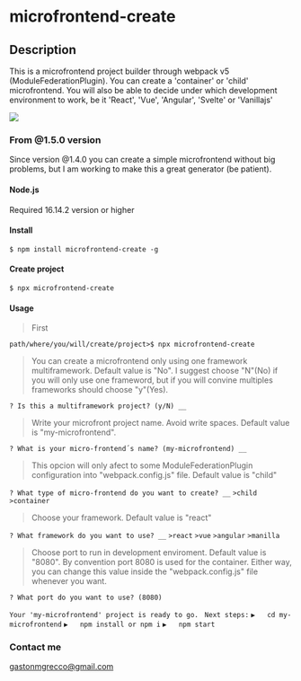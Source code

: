 # microfrontend-create

## Description
This is a microfrontend project builder through webpack v5 (ModuleFederationPlugin). You can create a 'container' or 'child' microfrontend. You will also be able to decide under which development environment to work, be it 'React', 'Vue', 'Angular', 'Svelte' or 'Vanillajs'

![](https://avatars.githubusercontent.com/u/61727377?s=280&v=4)
### From @1.5.0 version 

Since version @1.4.0 you can create a simple microfrontend without big problems, but I am working to make this a great generator (be patient).

#### Node.js
Required 16.14.2 version or higher

#### Install

`$ npm install microfrontend-create -g`

#### Create project
`$ npx microfrontend-create`

#### Usage
>First

`path/where/you/will/create/project>$ npx microfrontend-create`

> You can create a microfrontend only using one framework multiframework. Default value is "No". I suggest choose "N"(No) if you will only use one frameword, but if you will convine multiples frameworks should choose "y"(Yes).

`? Is this a multiframework project? (y/N) __`

> Write your microfront project name. Avoid write spaces. Default value is "my-microfrontend".

`? What is your micro-frontend´s name? (my-microfrontend) __`

> This opcion will only afect to some ModuleFederationPlugin configuration into "webpack.config.js" file. Default value is "child"

`? What type of micro-frontend do you want to create? __`
`>child`
`>container`

>Choose your framework. Default value is "react"

`? What framework do you want to use? __`
`>react`
`>vue`
`>angular`
`>manilla`

>Choose port to run in development enviroment. Default value is "8080".
By convention port 8080 is used for the container. Either way, you can change this value inside the "webpack.config.js" file whenever you want.

`? What port do you want to use? (8080)`

`Your 'my-microfrontend' project is ready to go.`
` Next steps:`
`▶️   cd my-microfrontend`
`▶️   npm install or npm i`
`▶️   npm start`

### Contact me
gastonmgrecco@gmail.com